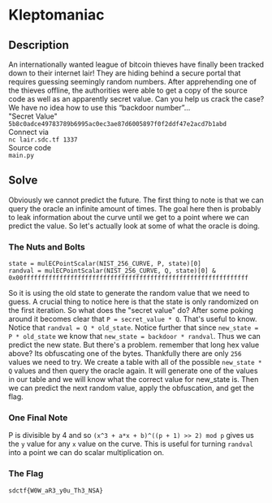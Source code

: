 # Kleptomaniac
## Description
An internationally wanted league of bitcoin thieves have finally been tracked down to their internet lair! They are hiding behind a secure portal that requires guessing seemingly random numbers. After apprehending one of the thieves offline, the authorities were able to get a copy of the source code as well as an apparently secret value. Can you help us crack the case? We have no idea how to use this “backdoor number”...   
"Secret Value"   
```5b8c0adce49783789b6995ac0ec3ae87d6005897f0f2ddf47e2acd7b1abd```  
Connect via   
```nc lair.sdc.tf 1337```   
Source code   
```main.py```   
## Solve
Obviously we cannot predict the future. The first thing to note is that we can query the oracle an infinite amount of times. 
The goal here then is probably to leak information about the curve until we get to a point where we can predict the value.
So let's actually look at some of what the oracle is doing.
### The Nuts and Bolts
```
state = mulECPointScalar(NIST_256_CURVE, P, state)[0]
randval = mulECPointScalar(NIST_256_CURVE, Q, state)[0] & 0x00ffffffffffffffffffffffffffffffffffffffffffffffffffffffffffffff
```
So it is using the old state to generate the random value that we need to guess. A crucial thing to notice here is that the state
is only randomized on the first iteration. So what does the "secret value" do? After some poking around it becomes clear that
```P = secret_value * Q```. That's useful to know. Notice that ```randval = Q * old_state```. Notice further that since ```new_state = P * old_state``` we know that ```new_state = backdoor * randval```. Thus we can predict the new state. But there's
a problem. remember that long hex value above? Its obfuscating one of the bytes. Thankfully there are only ```256``` values we need to try.
We create a table with all of the possible ```new_state * Q``` values and then query the oracle again. It will generate one of the values
in our table and we will know what the correct value for new_state is. Then we can predict the next random value, apply the obfuscation, and get the flag.
### One Final Note
P is divisible by 4 and so ```(x^3 + a*x + b)^((p + 1) >> 2) mod p``` gives us the ```y``` value for any ```x``` value on the curve. This is useful for turning ```randval``` into a point we can do scalar multiplication on.
### The Flag
```
sdctf{W0W_aR3_y0u_Th3_NSA}
```
